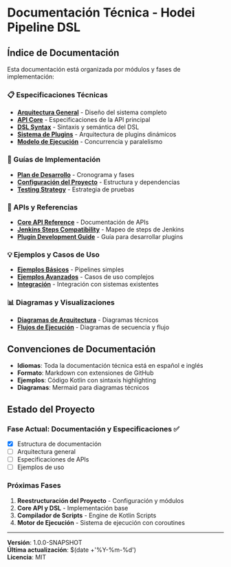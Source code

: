 # Documentación Técnica - Hodei Pipeline DSL

## Índice de Documentación

Esta documentación está organizada por módulos y fases de implementación:

### 📋 Especificaciones Técnicas
- [**Arquitectura General**](./architecture.md) - Diseño del sistema completo
- [**API Core**](./api-core-spec.md) - Especificaciones de la API principal
- [**DSL Syntax**](./dsl-specification.md) - Sintaxis y semántica del DSL
- [**Sistema de Plugins**](./plugin-system.md) - Arquitectura de plugins dinámicos
- [**Modelo de Ejecución**](./execution-model.md) - Concurrencia y paralelismo

### 🚀 Guías de Implementación
- [**Plan de Desarrollo**](./development-plan.md) - Cronograma y fases
- [**Configuración del Proyecto**](./project-setup.md) - Estructura y dependencias
- [**Testing Strategy**](./testing-strategy.md) - Estrategia de pruebas

### 🔧 APIs y Referencias
- [**Core API Reference**](./api-reference.md) - Documentación de APIs
- [**Jenkins Steps Compatibility**](./jenkins-compatibility.md) - Mapeo de steps de Jenkins
- [**Plugin Development Guide**](./plugin-development.md) - Guía para desarrollar plugins

### 💡 Ejemplos y Casos de Uso
- [**Ejemplos Básicos**](./examples/basic.md) - Pipelines simples
- [**Ejemplos Avanzados**](./examples/advanced.md) - Casos de uso complejos
- [**Integración**](./examples/integration.md) - Integración con sistemas existentes

### 📊 Diagramas y Visualizaciones
- [**Diagramas de Arquitectura**](./diagrams/) - Diagramas técnicos
- [**Flujos de Ejecución**](./flows/) - Diagramas de secuencia y flujo

## Convenciones de Documentación

- **Idiomas**: Toda la documentación técnica está en español e inglés
- **Formato**: Markdown con extensiones de GitHub
- **Ejemplos**: Código Kotlin con sintaxis highlighting
- **Diagramas**: Mermaid para diagramas técnicos

## Estado del Proyecto

### Fase Actual: Documentación y Especificaciones ✅
- [x] Estructura de documentación
- [ ] Arquitectura general
- [ ] Especificaciones de APIs
- [ ] Ejemplos de uso

### Próximas Fases
1. **Reestructuración del Proyecto** - Configuración y módulos
2. **Core API y DSL** - Implementación base
3. **Compilador de Scripts** - Engine de Kotlin Scripts
4. **Motor de Ejecución** - Sistema de ejecución con coroutines

---

**Versión**: 1.0.0-SNAPSHOT  
**Última actualización**: $(date +'%Y-%m-%d')  
**Licencia**: MIT